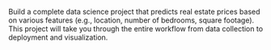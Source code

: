 Build a complete data science project that predicts real estate prices based on various features (e.g., location, number of bedrooms, square footage). This project will take you through the entire workflow from data collection to deployment and visualization.